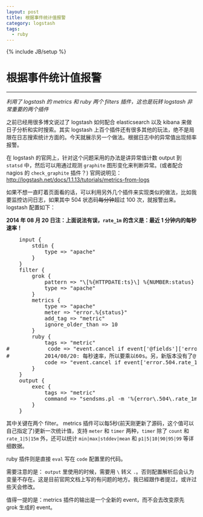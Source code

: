 ```yaml
---
layout: post
title: 根据事件统计值报警
category: logstash
tags:
  - ruby
---
```

{% include JB/setup %}
# 根据事件统计值报警
---
*利用了 logstash 的 metrics 和 ruby 两个 filters 插件，这也是玩转 logstash 非常重要的两个插件*

之前已经用很多博文说过了 logstash 如何配合 elasticsearch 以及 kibana 来做日子分析和实时搜索。其实 logstash 上百个插件还有很多其他的玩法，绝不是局限在日志搜索统计方面的。今天就展示另一个做法。根据日志中的异常值出现频率报警。

在 logstash 的官网上，针对这个问题采用的办法是讲异常值计数 output 到 `statsd` 中，然后可以用通过观测 `graphite` 图形变化来判断异常。(或者配合 nagios 的 `check_graphite` 插件？) 官网说明见：<http://logstash.net/docs/1.1.13/tutorials/metrics-from-logs>

如果不想一直盯着页面看的话，可以利用另外几个插件来实现类似的做法，比如我要监控访问日志，如果其中 504 状态码<del>每分钟</del>超过 100 次，就报警出来。logstash 配置如下：

**2014 年 08 月 20 日注：上面说法有误，`rate_1m` 的含义是：最近 1 分钟内的每秒速率！**

<pre class="prettyprint linenums">
    input {
        stdin {
            type => "apache"
        }
    }
    filter {
        grok {
            pattern => "\[%{HTTPDATE:ts}\] %{NUMBER:status} %{IPORHOST:remotehost} %{URIHOST} %{WORD} %{URIPATHPARAM:url} HTTP/%{NUMBER} %{URIHOST:oh} %{NUMBER:responsetime:float} %{NUMBER:upstreamtime:float} (?:%{NUMBER:bytes:float}|-)"
            type => "apache"
        }
        metrics {
            type => "apache"
            meter => "error.%{status}"
            add_tag => "metric"
            ignore_older_than => 10
        }
        ruby {
            tags => "metric"
#            code => "event.cancel if event['@fields']['error.504.rate_1m'] < 100"
#           2014/08/20: 每秒速率，所以要乘以60s。另，新版本没有了@fields，都存在顶级field里。
            code => "event.cancel if event['error.504.rate_1m']*60 < 100"
        }
    }
    output {
        exec {
            tags => "metric"
            command => "sendsms.pl -m '%{error\.504\.rate_1m}'"
        }
    }
</pre>

其中关键在两个 filter。 metrics 插件可以每5秒(前天刚更新了源码，这个值可以自己指定了)更新一次统计值，支持 `meter` 和 `timer` 两种，`timer` 除了 `count` 和 `rate_1|5|15m` 外，还可以统计 `min|max|stddev|mean` 和 `p1|5|10|90|95|99` 等详细数据。

ruby 插件则是直接 `eval` 写在 `code` 配置里的代码。

需要注意的是： `output` 里使用的时候，需要用 `\` 转义 `.`。否则配置解析后会认为变量不存在。这是目前官网文档上写的有问题的地方。我已經跟作者提过，或许过些天会修改。

值得一提的是：metrics 插件的输出是一个全新的 event，而不会去改变原先 grok 生成的 event。
